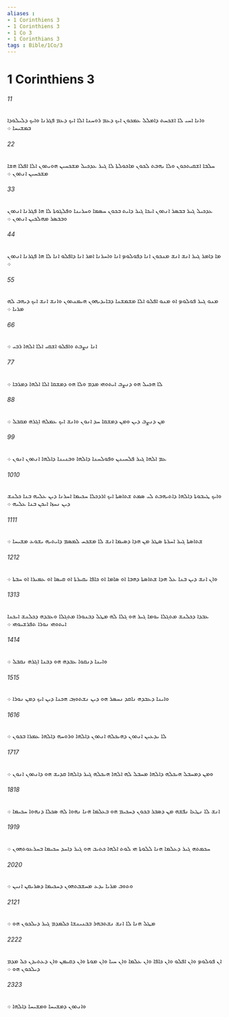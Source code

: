 ```yaml
---
aliases : 
- 1 Corinthiens 3
- 1 Corinthiens 3
- 1 Co 3
- 1 Corinthians 3
tags : Bible/1Co/3
---
```


# 1 Corinthiens 3

###### 11
ܘܐܢܐ ܐܚܝ ܠܐ ܐܫܟܚܬ ܕܐܡܠܠ ܥܡܟܘܢ ܐܝܟ ܕܥܡ ܪܘܚܢܐ ܐܠܐ ܐܝܟ ܕܥܡ ܦܓܪܢܐ ܘܐܝܟ ܕܠܝܠܘܕܐ ܒܡܫܝܚܐ ܀
###### 22
ܚܠܒܐ ܐܫܩܝܬܟܘܢ ܘܠܐ ܝܗܒܬ ܠܟܘܢ ܡܐܟܘܠܬܐ ܠܐ ܓܝܪ ܥܕܟܝܠ ܡܫܟܚܝܢ ܗܘܝܬܘܢ ܐܠܐ ܐܦܠܐ ܗܫܐ ܡܫܟܚܝܢ ܐܢܬܘܢ ܀
###### 33
ܥܕܟܝܠ ܓܝܪ ܒܒܤܪ ܐܢܬܘܢ ܐܝܟܐ ܓܝܪ ܕܐܝܬ ܒܟܘܢ ܚܤܡܐ ܘܚܪܝܢܐ ܘܦܠܓܘܬܐ ܠܐ ܗܐ ܦܓܪܢܐ ܐܢܬܘܢ ܘܒܒܤܪ ܡܗܠܟܝܢ ܐܢܬܘܢ ܀
###### 44
ܡܐ ܕܐܡܪ ܓܝܪ ܐܢܫ ܐܢܫ ܡܢܟܘܢ ܐܢܐ ܕܦܘܠܘܤ ܐܢܐ ܘܐܚܪܢܐ ܐܡܪ ܐܢܐ ܕܐܦܠܘ ܐܢܐ ܠܐ ܗܐ ܦܓܪܢܐ ܐܢܬܘܢ ܀
###### 55
ܡܢܘ ܓܝܪ ܦܘܠܘܤ ܐܘ ܡܢܘ ܐܦܠܘ ܐܠܐ ܡܫܡܫܢܐ ܕܒܐܝܕܝܗܘܢ ܗܝܡܢܬܘܢ ܘܐܢܫ ܐܢܫ ܐܝܟ ܕܝܗܒ ܠܗ ܡܪܝܐ ܀
###### 66
ܐܢܐ ܢܨܒܬ ܘܐܦܠܘ ܐܫܩܝ ܐܠܐ ܐܠܗܐ ܪܒܝ ܀
###### 77
ܠܐ ܗܟܝܠ ܗܘ ܕܢܨܒ ܐܝܬܘܗܝ ܡܕܡ ܘܠܐ ܗܘ ܕܡܫܩܐ ܐܠܐ ܐܠܗܐ ܕܡܪܒܐ ܀
###### 88
ܡܢ ܕܢܨܒ ܕܝܢ ܘܡܢ ܕܡܫܩܐ ܚܕ ܐܢܘܢ ܘܐܢܫ ܐܝܟ ܥܡܠܗ ܐܓܪܗ ܡܩܒܠ ܀
###### 99
ܥܡ ܐܠܗܐ ܓܝܪ ܦܠܚܝܢܢ ܘܦܘܠܚܢܐ ܕܐܠܗܐ ܘܒܢܝܢܐ ܕܐܠܗܐ ܐܢܬܘܢ ܐܢܘܢ ܀
###### 1010
ܘܐܝܟ ܛܝܒܘܬܐ ܕܐܠܗܐ ܕܐܬܝܗܒܬ ܠܝ ܤܡܬ ܫܬܐܤܬܐ ܐܝܟ ܐܪܕܟܠܐ ܚܟܝܡܐ ܐܚܪܢܐ ܕܝܢ ܥܠܝܗ ܒܢܐ ܟܠܢܫ ܕܝܢ ܢܚܙܐ ܐܝܟܢ ܒܢܐ ܥܠܝܗ ܀
###### 1111
ܫܬܐܤܬܐ ܓܝܪ ܐܚܪܬܐ ܤܛܪ ܡܢ ܗܕܐ ܕܤܝܡܐ ܐܢܫ ܠܐ ܡܫܟܚ ܠܡܤܡ ܕܐܝܬܝܗ ܝܫܘܥ ܡܫܝܚܐ ܀
###### 1212
ܘܐܢ ܐܢܫ ܕܝܢ ܒܢܐ ܥܠ ܗܕܐ ܫܬܐܤܬܐ ܕܗܒܐ ܐܘ ܤܐܡܐ ܐܘ ܟܐܦܐ ܝܩܝܪܬܐ ܐܘ ܩܝܤܐ ܐܘ ܥܡܝܪܐ ܐܘ ܚܒܬܐ ܀
###### 1313
ܥܒܕܐ ܕܟܠܢܫ ܡܬܓܠܐ ܝܘܡܐ ܓܝܪ ܗܘ ܓܠܐ ܠܗ ܡܛܠ ܕܒܢܘܪܐ ܡܬܓܠܐ ܘܥܒܕܗ ܕܟܠܢܫ ܐܝܟܢܐ ܐܝܬܘܗܝ ܢܘܪܐ ܬܦܪܫܝܘܗܝ ܀
###### 1414
ܘܐܝܢܐ ܕܢܩܘܐ ܥܒܕܗ ܗܘ ܕܒܢܐ ܐܓܪܗ ܢܩܒܠ ܀
###### 1515
ܘܐܝܢܐ ܕܥܒܕܗ ܢܐܩܕ ܢܚܤܪ ܗܘ ܕܝܢ ܢܫܬܘܙܒ ܗܟܢܐ ܕܝܢ ܐܝܟ ܕܡܢ ܢܘܪܐ ܀
###### 1616
ܠܐ ܝܕܥܝܢ ܐܢܬܘܢ ܕܗܝܟܠܗ ܐܢܬܘܢ ܕܐܠܗܐ ܘܪܘܚܗ ܕܐܠܗܐ ܥܡܪܐ ܒܟܘܢ ܀
###### 1717
ܘܡܢ ܕܡܚܒܠ ܗܝܟܠܗ ܕܐܠܗܐ ܡܚܒܠ ܠܗ ܐܠܗܐ ܗܝܟܠܗ ܓܝܪ ܕܐܠܗܐ ܩܕܝܫ ܗܘ ܕܐܢܬܘܢ ܐܢܘܢ ܀
###### 1818
ܐܢܫ ܠܐ ܢܛܥܐ ܢܦܫܗ ܡܢ ܕܤܒܪ ܒܟܘܢ ܕܚܟܝܡ ܗܘ ܒܥܠܡܐ ܗܢܐ ܢܗܘܐ ܠܗ ܤܟܠܐ ܕܢܗܘܐ ܚܟܝܡܐ ܀
###### 1919
ܚܟܡܬܗ ܓܝܪ ܕܥܠܡܐ ܗܢܐ ܠܠܘܬܐ ܗܝ ܠܘܬ ܐܠܗܐ ܟܬܝܒ ܗܘ ܓܝܪ ܕܐܚܕ ܚܟܝܡܐ ܒܚܪܥܘܬܗܘܢ ܀
###### 2020
ܘܬܘܒ ܡܪܝܐ ܝܕܥ ܡܚܫܒܬܗܘܢ ܕܚܟܝܡܐ ܕܤܪܝܩܢ ܐܢܝܢ ܀
###### 2121
ܡܛܠ ܗܢܐ ܠܐ ܐܢܫ ܢܫܬܒܗܪ ܒܒܢܝܢܫܐ ܟܠܡܕܡ ܓܝܪ ܕܝܠܟܘܢ ܗܘ ܀
###### 2222
ܐܢ ܦܘܠܘܤ ܘܐܢ ܐܦܠܘ ܘܐܢ ܟܐܦܐ ܘܐܢ ܥܠܡܐ ܘܐܢ ܚܝܐ ܘܐܢ ܡܘܬܐ ܘܐܢ ܕܩܝܡܢ ܘܐܢ ܕܥܬܝܕܢ ܟܠ ܡܕܡ ܕܝܠܟܘܢ ܗܘ ܀
###### 2323
ܘܐܢܬܘܢ ܕܡܫܝܚܐ ܘܡܫܝܚܐ ܕܐܠܗܐ ܀
